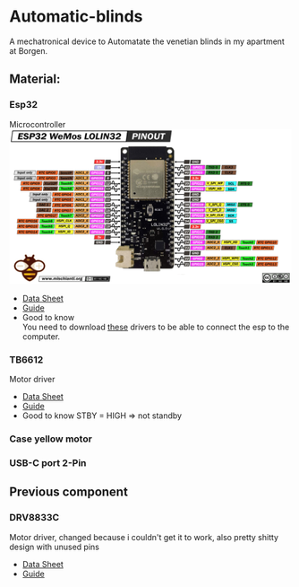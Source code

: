 # Automatic-blinds
A mechatronical device to Automatate the venetian blinds in my apartment at Borgen.

## Material:
### Esp32
Microcontroller
![Lolin32 pinout](images/ESP32-WeMos-LOLIN32-pinout.png)
* [Data Sheet](https://cdn.prod.website-files.com/5bea6b103705ec65e37d13f6/630d0cbff807c9c7e614e630_esp32_datasheet_en%20(1).pdf)
* [Guide](https://www.upesy.com/blogs/tutorials/esp32-pinout-reference-gpio-pins-ultimate-guide#)
* Good to know  
You need to download [these](https://www.silabs.com/developer-tools/usb-to-uart-bridge-vcp-drivers?tab=downloads) drivers to be able to connect the esp to the computer.

### TB6612
Motor driver
* [Data Sheet](https://cdn.prod.website-files.com/5bea6b103705ec65e37d13f6/630d14ddfb092a77082b47fc_TB6612FNG%20(1).pdf)
* [Guide](https://dronebotworkshop.com/tb6612fng-h-bridge/)
* Good to know
STBY = HIGH => not standby

### Case yellow motor

### USB-C port 2-Pin

## Previous component
### DRV8833C
Motor driver, changed because i couldn't get it to work, also pretty shitty design with unused pins
* [Data Sheet](https://cdn.prod.website-files.com/5bea6b103705ec65e37d13f6/62d9821014cb4a32615d872c_Texas_Instruments-DRV8833CPWP-datasheet.pdf)
* [Guide](https://electropeak.com/learn/interfacing-drv8833-dual-motor-driver-module-with-arduino/)
